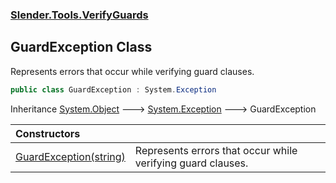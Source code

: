 ### [Slender.Tools.VerifyGuards](Slender.Tools.VerifyGuards.md 'Slender.Tools.VerifyGuards')

## GuardException Class

Represents errors that occur while verifying guard clauses.

```csharp
public class GuardException : System.Exception
```

Inheritance [System.Object](https://docs.microsoft.com/en-us/dotnet/api/System.Object 'System.Object') &#129106; [System.Exception](https://docs.microsoft.com/en-us/dotnet/api/System.Exception 'System.Exception') &#129106; GuardException

| Constructors | |
| :--- | :--- |
| [GuardException(string)](Slender.Tools.VerifyGuards.GuardException.GuardException(string).md 'Slender.Tools.VerifyGuards.GuardException.GuardException(string)') | Represents errors that occur while verifying guard clauses. |
